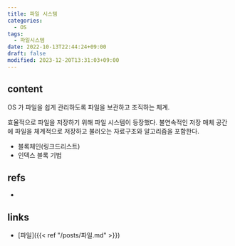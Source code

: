 ```yaml
---
title: 파일 시스템
categories:
  - OS
tags:
  - 파일시스템
date: 2022-10-13T22:44:24+09:00
draft: false
modified: 2023-12-20T13:31:03+09:00
---
```


## content
OS 가 파일을 쉽게 관리하도록 파일을 보관하고 조직하는 체계.

효율적으로 파일을 저장하기 위해 파일 시스템이 등장했다. 불연속적인 저장 매체 공간에 파일을 체계적으로 저장하고 불러오는 자료구조와 알고리즘을 포함한다.
- 블록체인(링크드리스트)
- 인덱스 블록 기법

## refs
- 


## links
- [파일]({{< ref "/posts/파일.md" >}})
